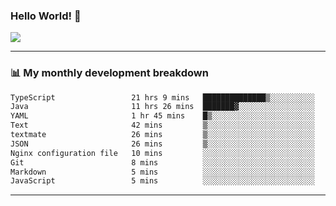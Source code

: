 ### Hello World! 👋

<a>
  <img align="center" src="https://github-readme-stats.vercel.app/api?username=megatunger&count_private=true&include_all_commits=true&bg_color=30,56CCF2,2F80ED&title_color=fff&text_color=fff" />
</a>

------
### 📊 My monthly development breakdown

<!--START_SECTION:waka-->

```txt
TypeScript                 21 hrs 9 mins   ██████████████▒░░░░░░░░░░   57.46 %
Java                       11 hrs 26 mins  ███████▓░░░░░░░░░░░░░░░░░   31.07 %
YAML                       1 hr 45 mins    █▒░░░░░░░░░░░░░░░░░░░░░░░   04.76 %
Text                       42 mins         ▒░░░░░░░░░░░░░░░░░░░░░░░░   01.92 %
textmate                   26 mins         ▒░░░░░░░░░░░░░░░░░░░░░░░░   01.20 %
JSON                       26 mins         ▒░░░░░░░░░░░░░░░░░░░░░░░░   01.19 %
Nginx configuration file   10 mins         ░░░░░░░░░░░░░░░░░░░░░░░░░   00.46 %
Git                        8 mins          ░░░░░░░░░░░░░░░░░░░░░░░░░   00.40 %
Markdown                   5 mins          ░░░░░░░░░░░░░░░░░░░░░░░░░   00.27 %
JavaScript                 5 mins          ░░░░░░░░░░░░░░░░░░░░░░░░░   00.25 %
```

<!--END_SECTION:waka-->

------
